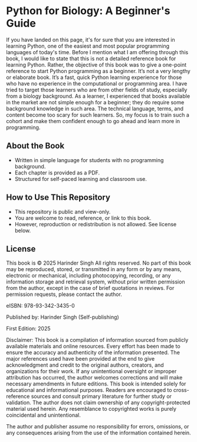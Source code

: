 # Python for Biology: A Beginner's Guide

If you have landed on this page, it's for sure that you are interested in learning Python, one of the easiest and most popular programming languages of today's time. Before I mention what I am offering through this book, I would like to state that this is not a detailed reference book for learning Python. Rather, the objective of this book was to give a one-point reference to start Python programming as a beginner. It’s not a very lengthy or elaborate book. It’s a fast, quick Python learning experience for those who have no experience in the computational or programming area. I have tried to target those learners who are from other fields of study, especially from a biology background. As a learner, I experienced that books available in the market are not simple enough for a beginner; they do require some background knowledge in such area. The technical language, terms, and content become too scary for such learners. So, my focus is to train such a cohort and make them confident enough to go ahead and learn more in programming.

## About the Book

- Written in simple language for students with no programming background.
- Each chapter is provided as a PDF.
- Structured for self-paced learning and classroom use.

## How to Use This Repository

- This repository is public and view-only.
- You are welcome to read, reference, or link to this book.
- However, reproduction or redistribution is not allowed. See license below.

## License

This book is © 2025 Harinder Singh
All rights reserved. No part of this book may be reproduced, stored, or transmitted in any form or by any means, electronic or mechanical, including photocopying, recording, or any information storage and retrieval system, without prior written permission from the author, except in the case of brief quotations in reviews.
For permission requests, please contact the author.

eISBN: 978-93-342-3435-0

Published by:
Harinder Singh (Self-publishing)

First Edition: 2025

Disclaimer: This book is a compilation of information sourced from publicly available materials and online resources. Every effort has been made to ensure the accuracy and authenticity of the information presented. The major references used have been provided at the end to give acknowledgment and credit to the original authors, creators, and organizations for their work. If any unintentional oversight or improper attribution has occurred, the author welcomes corrections and will make necessary amendments in future editions. This book is intended solely for educational and informational purposes. Readers are encouraged to cross-reference sources and consult primary literature for further study or validation. The author does not claim ownership of any copyright-protected material used herein. Any resemblance to copyrighted works is purely coincidental and unintentional.

The author and publisher assume no responsibility for errors, omissions, or any consequences arising from the use of the information contained herein.


